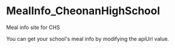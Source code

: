 # MealInfo_CheonanHighSchool
Meal info site for CHS

You can get your school's meal info by modifying the apiUrl value.
